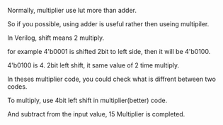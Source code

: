 Normally, multiplier use lut more than adder. 

So if you possible, using adder is useful rather then useing multipiler.

In Verilog, shift means 2 multiply.

for example 4'b0001 is shifted 2bit to left side, then it will be 4'b0100. 

4'b0100 is 4. 2bit left shift, it same value of 2 time multiply.

In theses multiplier code, you could check what is diffrent between two codes.

To multiply, use 4bit left shift in multiplier(better) code.

And subtract from the input value, 15 Multiplier is completed.